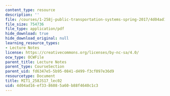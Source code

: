 ```yaml
---
content_type: resource
description: ''
file: /courses/1-258j-public-transportation-systems-spring-2017/4d04ad16ef3386085a60b88f4640c1c3_MIT1_258JS17_lec02.pdf
file_size: 754736
file_type: application/pdf
hide_download: true
hide_download_original: null
learning_resource_types:
- Lecture Notes
license: https://creativecommons.org/licenses/by-nc-sa/4.0/
ocw_type: OCWFile
parent_title: Lecture Notes
parent_type: CourseSection
parent_uid: fd6347e5-5b95-0841-d499-f3cf097e36d9
resourcetype: Document
title: MIT1_258JS17_lec02
uid: 4d04ad16-ef33-8608-5a60-b88f4640c1c3
---
```


